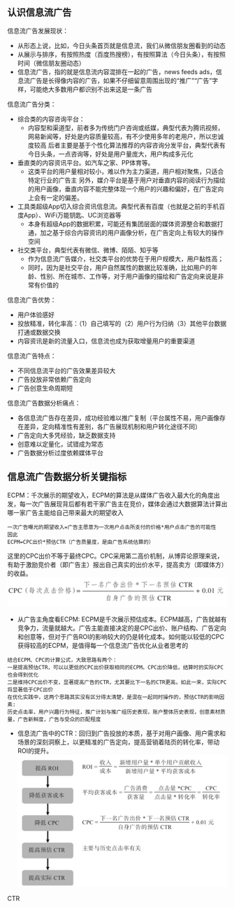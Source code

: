## 认识信息流广告

信息流广告发展现状：
- 从形态上说，比如，今日头条首页就是信息流，我们从微信朋友圈看到的动态
- 从展示与排序，有按照热度（百度热搜榜），有按照算法（今日头条），有按照时间（微信朋友圈动态）
- 信息流广告，指的就是信息流内容混排在一起的广告，news feeds ads，信息流广告是长得像内容的广告，如果不仔细留意周围出现的“推广”“广告”字样，可能绝大多数用户都识别不出来这是一条广告

信息流广告分类：
- 综合类的内容咨询平台：
  - 内容型和渠道型，前者多为传统门户咨询或纸媒，典型代表为腾讯视频，网易新闻等，好处是内容质量较高，有不少使用多年的老用户，所以忠诚度较高
  后者主要是基于个性化算法推荐的内容咨询分发平台，典型代表有今日头条，一点咨询等，好处是用户量庞大，用户构成多元化
- 垂直类的内容资讯平台。如汽车之家、PP体育等。
  - 这类平台的用户量相对较小，难以作为主力渠道，用户相对聚焦，只适合特定行业的广告主
  另外，媒介平台是基于用户对垂直内容的阅读行为描绘的用户画像，垂直内容不能完整体现一个用户的兴趣和偏好，在广告定向上会有一定的偏差。
- 工具类超级App切入综合资讯信息流。典型代表有百度（也就是之前的手机百度App）、WiFi万能钥匙、UC浏览器等
  - 本身有超级App的数据积累，可能还有集团层面的媒体资源整合和数据打通，加之基于综合内容资讯的用户画像分析，在广告定向上有较大的操作空间
- 社交类平台，典型代表有微信、微博、陌陌、知乎等
  - 作为信息流广告媒介，社交类平台的优势在于用户规模大，用户黏性高；
  - 同时，因为是社交平台，用户自然属性的数据比较准确，比如用户的年龄、性别、所在城市、工作等，对于用户画像的描绘和广告定向来说是非常有价值的
  
信息流广告优势：
- 用户体验感好
- 投放精准，转化率高：（1）自己填写的（2）用户行为归纳（3）其他平台数据打通或数据交换
- 内容资讯是新的流量入口，信息流也成为获取增量用户的重要渠道

信息流广告特点：
- 不同信息流平台的广告效果差异较大
- 广告投放非常依赖广告定向
- 广告创意生命周期短

信息流广告数据分析痛点：
- 各信息流广告存在差异，成功经验难以推广复制（平台属性不易，用户画像存在差异，定向精准性有差别，各广告展现机制和用户转化途径不同）
- 广告定向大多凭经验，缺乏数据支持
- 创意难以定量化，试错成为常态
- 广告数据分析过度依赖媒体平台

## 信息流广告数据分析关键指标
ECPM：千次展示的期望收入，ECPM的算法是从媒体广告收入最大化的角度出发，每一次广告展现背后都有若干家广告主在竞价，媒体会通过大数据算法计算出哪一家广告主能给自己带来最大的期望收入
```
一次广告曝光的期望收入=广告主愿意为一次用户点击所支付的价格*用户点击广告的可能性
因此
ECPM=CPC出价*预估CTR（广告质量度，是由广告系统估算的）
```
这里的CPC出价不等于最终CPC。CPC采用第二高价机制，从博弈论原理来说，有助于激励竞价者（即广告主）报出自己真实的出价水平，提高卖方（即媒体方）的收益。
![image](/img/cpc结算公式.png)

- 从广告主角度看ECPM: ECPM是千次展示预估成本。ECPM越高，广告就越有竞争力，流量就越大。广告主能直接决定的是CPC出价、账户结构、广告定向和创意等，但对于广告ROI的影响较大的仍是转化成本。如何能以较低的CPC获得较高的ECPM，是值得每一个信息流广告优化从业者思考的
```
结合ECPM、CPC的计算公式，大致思路有两个：
一是提高预估CTR，可以以更低的CPC出价获取相同的ECPM。CPC出价降低，结算时的实际CPC也会得到优化
二是维持CPC出价不变，显著提高广告的CTR，尤其要比下一名的CTR更高。如此一来，实际CPC将显著低于CPC出价
在优化实践中，这两个思路其实没有区分得太清楚，是混在一起同时操作的，预估CTR的影响因素: 
历史点击率，用户兴趣行为特征，推广计划与推广组历史表现，账户整体历史表现，创意素材质量，广告新鲜度，广告与受众的匹配程度
```
- 信息流广告中的CTR：回归到广告投放的本质，基于对用户画像、用户需求和场景的深刻洞察上，以更精准的广告定向，提高营销着陆页的转化率，带动ROI的提升。
![image](/img/优化实际ctr提升广告roi的逻辑.png)

CTR
